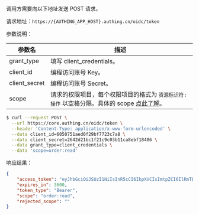 

调用方需要向以下地址发送 POST 请求。

请求地址：`https://{AUTHING_APP_HOST}.authing.cn/oidc/token`

参数说明：

| 参数名        | 描述    |
| ------ | ------------- |
| grant_type    | 填写 client_credentials。  |
| client_id     | 编程访问账号 Key。    |
| client_secret | 编程访问账号 Secret。   |
| scope   | 请求的权限项目，每个权限项目的格式为 `资源标识符:操作` 以空格分隔。具体的 scope  [点此了解](https://docs.authing.cn/v2/guides/authorization/m2m-authz.html#scope-%E6%9D%83%E9%99%90%E9%A1%B9%E7%9B%AE%E8%A7%84%E8%8C%83)。 |


```bash
$ curl --request POST \
  --url https://core.authing.cn/oidc/token \
  --header 'Content-Type: application/x-www-form-urlencoded' \
  --data client_id=6050751aed0f29bf7723c7a8 \
  --data client_secret=2642d21bc1f21c9c03b11ca8ebf18486 \
  --data grant_type=client_credentials \
  --data 'scope=order:read'
```

响应结果：

```json
{
    "access_token": "eyJhbGciOiJSUzI1NiIsInR5cCI6IkpXVCIsImtpZCI6IlRmTE90M0xibjhfYThwUk11ZXNzYW1xai1vM0RCQ3MxLW93SExRLVZNcVEifQ.eyJqdGkiOiJJdlk0MWhNV3FxMmRvQlNVVXlwQWwiLCJpYXQiOjE2MjAyOTE4MjgsImV4cCI6MTYyMDI5NTQyOCwic2NvcGUiOiJvcmRlcjpyZWFkIiwiaXNzIjoiaHR0cHM6Ly9vaWRjMS5hdXRoaW5nLmNuL29pZGMiLCJhdWQiOiI2MDUwNzUxYWVkMGYyOWJmNzcyM2M3YTgiLCJhenAiOiI1ZjE3YTUyOWY2NGZiMDA5Yjc5NGEyZmYifQ.dTBBNwQQ7B-gnC3X1NBtk10dJ86nUZ7HlqcCzWTGd7qE0mDhEVmc2hqpySZpjfYuILurO1V73ZaAAcNNHoJqsV90OpSYRIWzJWyHD0u4fDEdbXgP7irYbGaeNz3uPrPzFKYrVwS024KSbURjMRDQZPPNSsdWg3AoYVNz7eXYFfu9BdBU2zdQzxv7XdA_TRa6gJjFDbVJxfHhkwPZ1deTyUj9r9Tct5usb55QuUeVHrKTg91iL77yPgEvQQQoffeCEbtDnLJblx-25rbTYzSfFWuohG7uKpjJsHUjaMn6GjH1bLOgp-pFdoP7Zdc3kamvdobCKqHH2o29-R9lTjXbkg",
    "expires_in": 3600,
    "token_type": "Bearer",
    "scope": "order:read",
    "rejected_scope": ""
}
```